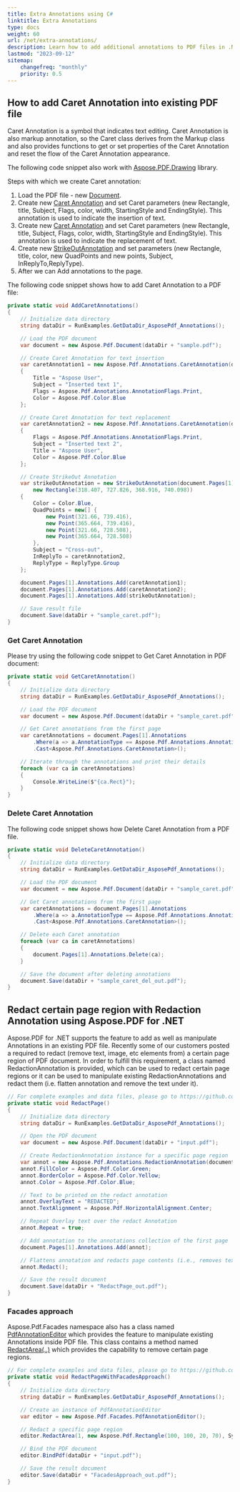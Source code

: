 ```yaml
---
title: Extra Annotations using C#
linktitle: Extra Annotations
type: docs
weight: 60
url: /net/extra-annotations/
description: Learn how to add additional annotations to PDF files in .NET using Aspose.PDF for interactive document features.
lastmod: "2023-09-12"
sitemap:
    changefreq: "monthly"
    priority: 0.5
---
```

<script type="application/ld+json">
{
    "@context": "https://schema.org",
    "@type": "TechArticle",
    "headline": "Extra Annotations using C#",
    "alternativeHeadline": "Enhance PDF Annotations with C#",
    "abstract": "Introducing the Extra Annotations feature in C#, which allows developers to seamlessly add, retrieve, and remove various annotations from PDF documents. This robust functionality enhances PDF interaction by enabling precise text editing and document manipulation, including the ability to add caret and redaction annotations effectively. Optimize your PDF handling with these advanced capabilities designed for intuitive document management",
    "author": {
        "@type": "Person",
        "name": "Anastasiia Holub",
        "givenName": "Anastasiia",
        "familyName": "Holub",
        "url": "https://www.linkedin.com/in/anastasiia-holub-750430225/"
    },
    "genre": "pdf document generation",
    "keywords": "Extra Annotations, Caret Annotation, PDF document manipulation, Aspose.PDF for .NET, Redaction Annotation, Markup annotation, Delete Caret Annotation, Get Caret Annotation, StrikeOutAnnotation, PdfAnnotationEditor",
    "wordcount": "929",
    "proficiencyLevel": "Beginner",
    "publisher": {
        "@type": "Organization",
        "name": "Aspose.PDF for .NET",
        "url": "https://products.aspose.com/pdf",
        "logo": "https://www.aspose.cloud/templates/aspose/img/products/pdf/aspose_pdf-for-net.svg",
        "alternateName": "Aspose",
        "sameAs": [
            "https://facebook.com/aspose.pdf/",
            "https://twitter.com/asposepdf",
            "https://www.youtube.com/channel/UCmV9sEg_QWYPi6BJJs7ELOg/featured",
            "https://www.linkedin.com/company/aspose",
            "https://stackoverflow.com/questions/tagged/aspose",
            "https://aspose.quora.com/",
            "https://aspose.github.io/"
        ],
        "contactPoint": [
            {
                "@type": "ContactPoint",
                "telephone": "+1 903 306 1676",
                "contactType": "sales",
                "areaServed": "US",
                "availableLanguage": "en"
            },
            {
                "@type": "ContactPoint",
                "telephone": "+44 141 628 8900",
                "contactType": "sales",
                "areaServed": "GB",
                "availableLanguage": "en"
            },
            {
                "@type": "ContactPoint",
                "telephone": "+61 2 8006 6987",
                "contactType": "sales",
                "areaServed": "AU",
                "availableLanguage": "en"
            }
        ]
    },
    "url": "/net/extra-annotations/",
    "mainEntityOfPage": {
        "@type": "WebPage",
        "@id": "/net/extra-annotations/"
    },
    "dateModified": "2024-11-25",
    "description": "This section describes how to add, get, and delete extra kinds of annotations from your PDF document."
}
</script>

## How to add Caret Annotation into existing PDF file

Caret Annotation is a symbol that indicates text editing. Caret Annotation is also markup annotation, so the Caret class derives from the Markup class and also provides functions to get or set properties of the Caret Annotation and reset the flow of the Caret Annotation appearance.

The following code snippet also work with [Aspose.PDF.Drawing](/pdf/net/drawing/) library.

Steps with which we create Caret annotation:

1. Load the PDF file - new [Document](https://reference.aspose.com/pdf/net/aspose.pdf/document).
1. Create new [Caret Annotation](https://reference.aspose.com/pdf/net/aspose.pdf.annotations/caretannotation) and set Caret parameters (new Rectangle, title, Subject, Flags, color, width, StartingStyle and EndingStyle). This annotation is used to indicate the insertion of text.
1. Create new [Caret Annotation](https://reference.aspose.com/pdf/net/aspose.pdf.annotations/caretannotation) and set Caret parameters (new Rectangle, title, Subject, Flags, color, width, StartingStyle and EndingStyle). This annotation is used to indicate the replacement of text.
1. Create new [StrikeOutAnnotation](https://reference.aspose.com/pdf/net/aspose.pdf.annotations/strikeoutannotation) and set parameters (new Rectangle, title, color, new QuadPoints and new points, Subject, InReplyTo,ReplyType).
1. After we can Add annotations to the page.

The following code snippet shows how to add Caret Annotation to a PDF file:

```csharp
private static void AddCaretAnnotations()
{
    // Initialize data directory
    string dataDir = RunExamples.GetDataDir_AsposePdf_Annotations();

    // Load the PDF document
    var document = new Aspose.Pdf.Document(dataDir + "sample.pdf");

    // Create Caret Annotation for text insertion
    var caretAnnotation1 = new Aspose.Pdf.Annotations.CaretAnnotation(document.Pages[1], new Aspose.Pdf.Rectangle(299.988, 713.664, 308.708, 720.769))
    {
        Title = "Aspose User",
        Subject = "Inserted text 1",
        Flags = Aspose.Pdf.Annotations.AnnotationFlags.Print,
        Color = Aspose.Pdf.Color.Blue
    };

    // Create Caret Annotation for text replacement
    var caretAnnotation2 = new Aspose.Pdf.Annotations.CaretAnnotation(document.Pages[1], new Aspose.Pdf.Rectangle(361.246, 727.908, 370.081, 735.107))
    {
        Flags = Aspose.Pdf.Annotations.AnnotationFlags.Print,
        Subject = "Inserted text 2",
        Title = "Aspose User",
        Color = Aspose.Pdf.Color.Blue
    };

    // Create StrikeOut Annotation
    var strikeOutAnnotation = new StrikeOutAnnotation(document.Pages[1],
        new Rectangle(318.407, 727.826, 368.916, 740.098))
    {
        Color = Color.Blue,
        QuadPoints = new[] {
            new Point(321.66, 739.416),
            new Point(365.664, 739.416),
            new Point(321.66, 728.508),
            new Point(365.664, 728.508)
        },
        Subject = "Cross-out",
        InReplyTo = caretAnnotation2,
        ReplyType = ReplyType.Group
    };

    document.Pages[1].Annotations.Add(caretAnnotation1);
    document.Pages[1].Annotations.Add(caretAnnotation2);
    document.Pages[1].Annotations.Add(strikeOutAnnotation);

    // Save result file
    document.Save(dataDir + "sample_caret.pdf");
}
```

### Get Caret Annotation

Please try using the following code snippet to Get Caret Annotation in PDF document:

```csharp
private static void GetCaretAnnotation()
{
    // Initialize data directory
    string dataDir = RunExamples.GetDataDir_AsposePdf_Annotations();

    // Load the PDF document
    var document = new Aspose.Pdf.Document(dataDir + "sample_caret.pdf");

    // Get Caret annotations from the first page
    var caretAnnotations = document.Pages[1].Annotations
        .Where(a => a.AnnotationType == Aspose.Pdf.Annotations.AnnotationType.Caret)
        .Cast<Aspose.Pdf.Annotations.CaretAnnotation>();

    // Iterate through the annotations and print their details
    foreach (var ca in caretAnnotations)
    {
        Console.WriteLine($"{ca.Rect}");
    }
}
```

### Delete Caret Annotation

The following code snippet shows how Delete Caret Annotation from a PDF file.

```csharp
private static void DeleteCaretAnnotation()
{
    // Initialize data directory
    string dataDir = RunExamples.GetDataDir_AsposePdf_Annotations();

    // Load the PDF document
    var document = new Aspose.Pdf.Document(dataDir + "sample_caret.pdf");

    // Get Caret annotations from the first page
    var caretAnnotations = document.Pages[1].Annotations
        .Where(a => a.AnnotationType == Aspose.Pdf.Annotations.AnnotationType.Caret)
        .Cast<Aspose.Pdf.Annotations.CaretAnnotation>();

    // Delete each Caret annotation
    foreach (var ca in caretAnnotations)
    {
        document.Pages[1].Annotations.Delete(ca);
    }

    // Save the document after deleting annotations
    document.Save(dataDir + "sample_caret_del_out.pdf");
}
```

## Redact certain page region with Redaction Annotation using Aspose.PDF for .NET

Aspose.PDF for .NET supports the feature to add as well as manipulate Annotations in an existing PDF file. Recently some of our customers posted a required to redact (remove text, image, etc elements from) a certain page region of PDF document. In order to fulfill this requirement, a class named RedactionAnnotation is provided, which can be used to redact certain page regions or it can be used to manipulate existing RedactionAnnotations and redact them (i.e. flatten annotation and remove the text under it).

```csharp
// For complete examples and data files, please go to https://github.com/aspose-pdf/Aspose.PDF-for-.NET
private static void RedactPage()
{
    // Initialize data directory
    string dataDir = RunExamples.GetDataDir_AsposePdf_Annotations();

    // Open the PDF document
    var document = new Aspose.Pdf.Document(dataDir + "input.pdf");

    // Create RedactionAnnotation instance for a specific page region
    var annot = new Aspose.Pdf.Annotations.RedactionAnnotation(document.Pages[1], new Aspose.Pdf.Rectangle(200, 500, 300, 600));
    annot.FillColor = Aspose.Pdf.Color.Green;
    annot.BorderColor = Aspose.Pdf.Color.Yellow;
    annot.Color = Aspose.Pdf.Color.Blue;

    // Text to be printed on the redact annotation
    annot.OverlayText = "REDACTED";
    annot.TextAlignment = Aspose.Pdf.HorizontalAlignment.Center;

    // Repeat Overlay text over the redact Annotation
    annot.Repeat = true;

    // Add annotation to the annotations collection of the first page
    document.Pages[1].Annotations.Add(annot);

    // Flattens annotation and redacts page contents (i.e., removes text and image under the redacted annotation)
    annot.Redact();

    // Save the result document
    document.Save(dataDir + "RedactPage_out.pdf");
}
```

### Facades approach

Aspose.Pdf.Facades namespace also has a class named [PdfAnnotationEditor](https://reference.aspose.com/pdf/net/aspose.pdf.facades/pdfannotationeditor) which provides the feature to manipulate existing Annotations inside PDF file. This class contains a method named [RedactArea(..)](https://reference.aspose.com/pdf/net/aspose.pdf.facades/pdfannotationeditor/methods/redactarea) which provides the capability to remove certain page regions.

```csharp
// For complete examples and data files, please go to https://github.com/aspose-pdf/Aspose.PDF-for-.NET
private static void RedactPageWithFacadesApproach()
{
    // Initialize data directory
    string dataDir = RunExamples.GetDataDir_AsposePdf_Annotations();

    // Create an instance of PdfAnnotationEditor
    var editor = new Aspose.Pdf.Facades.PdfAnnotationEditor();

    // Redact a specific page region
    editor.RedactArea(1, new Aspose.Pdf.Rectangle(100, 100, 20, 70), System.Drawing.Color.White);

    // Bind the PDF document
    editor.BindPdf(dataDir + "input.pdf");

    // Save the result document
    editor.Save(dataDir + "FacadesApproach_out.pdf");
}
```

<script type="application/ld+json">
{
    "@context": "http://schema.org",
    "@type": "SoftwareApplication",
    "name": "Aspose.PDF for .NET Library",
    "image": "https://www.aspose.cloud/templates/aspose/img/products/pdf/aspose_pdf-for-net.svg",
    "url": "https://www.aspose.com/",
    "publisher": {
        "@type": "Organization",
        "name": "Aspose.PDF",
        "url": "https://products.aspose.com/pdf",
        "logo": "https://www.aspose.cloud/templates/aspose/img/products/pdf/aspose_pdf-for-net.svg",
        "alternateName": "Aspose",
        "sameAs": [
            "https://facebook.com/aspose.pdf/",
            "https://twitter.com/asposepdf",
            "https://www.youtube.com/channel/UCmV9sEg_QWYPi6BJJs7ELOg/featured",
            "https://www.linkedin.com/company/aspose",
            "https://stackoverflow.com/questions/tagged/aspose",
            "https://aspose.quora.com/",
            "https://aspose.github.io/"
        ],
        "contactPoint": [
            {
                "@type": "ContactPoint",
                "telephone": "+1 903 306 1676",
                "contactType": "sales",
                "areaServed": "US",
                "availableLanguage": "en"
            },
            {
                "@type": "ContactPoint",
                "telephone": "+44 141 628 8900",
                "contactType": "sales",
                "areaServed": "GB",
                "availableLanguage": "en"
            },
            {
                "@type": "ContactPoint",
                "telephone": "+61 2 8006 6987",
                "contactType": "sales",
                "areaServed": "AU",
                "availableLanguage": "en"
            }
        ]
    },
    "offers": {
        "@type": "Offer",
        "price": "1199",
        "priceCurrency": "USD"
    },
    "applicationCategory": "PDF Manipulation Library for .NET",
    "downloadUrl": "https://www.nuget.org/packages/Aspose.PDF/",
    "operatingSystem": "Windows, MacOS, Linux",
    "screenshot": "https://docs.aspose.com/pdf/net/create-pdf-document/screenshot.png",
    "softwareVersion": "2022.1",
    "aggregateRating": {
        "@type": "AggregateRating",
        "ratingValue": "5",
        "ratingCount": "16"
    }
}
</script>
